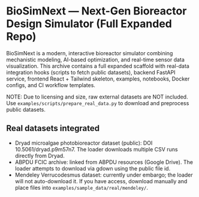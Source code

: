 # BioSimNext — Next-Gen Bioreactor Design Simulator (Full Expanded Repo)

BioSimNext is a modern, interactive bioreactor simulator combining mechanistic modeling,
AI-based optimization, and real-time sensor data visualization. This archive contains a full
expanded scaffold with real-data integration hooks (scripts to fetch public datasets),
backend FastAPI service, frontend React + Tailwind skeleton, examples, notebooks, Docker
configs, and CI workflow templates.

NOTE: Due to licensing and size, raw external datasets are NOT included. Use
`examples/scripts/prepare_real_data.py` to download and preprocess public datasets.


## Real datasets integrated

- Dryad microalgae photobioreactor dataset (public): DOI 10.5061/dryad.p9m57n7. The loader downloads multiple CSV runs directly from Dryad.
- ABPDU FCIC archive: linked from ABPDU resources (Google Drive). The loader attempts to download via gdown using the public file id.
- Mendeley Verrucodesmus dataset: currently under embargo; the loader will not auto-download it. If you have access, download manually and place files into `examples/sample_data/real/mendeley/`.
